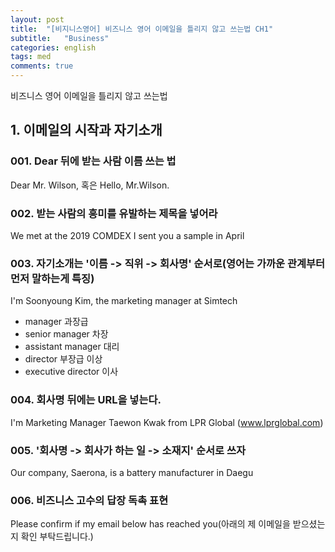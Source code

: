 ```yaml
---
layout: post
title:  "[비지니스영어] 비즈니스 영어 이메일을 틀리지 않고 쓰는법 CH1"
subtitle:   "Business"
categories: english
tags: med
comments: true
---
```


비즈니스 영어 이메일을 틀리지 않고 쓰는법

## 1. 이메일의 시작과 자기소개

### 001. Dear 뒤에 받는 사람 이름 쓰는 법
Dear Mr. Wilson, 혹은 Hello, Mr.Wilson.

### 002. 받는 사람의 흥미를 유발하는 제목을 넣어라
We met at the 2019 COMDEX
I sent you a sample in April

### 003. 자기소개는 '이름 -> 직위 -> 회사명' 순서로(영어는 가까운 관계부터 먼저 말하는게 특징)
I'm Soonyoung Kim, the marketing manager at Simtech

- manager 과장급
- senior manager 차장
- assistant manager 대리
- director 부장급 이상
- executive director 이사

### 004. 회사명 뒤에는 URL을 넣는다.
I'm Marketing Manager Taewon Kwak from LPR Global (www.lprglobal.com)

### 005. '회사명 -> 회사가 하는 일 -> 소재지' 순서로 쓰자
Our company, Saerona, is a battery manufacturer in Daegu

### 006. 비즈니스 고수의 답장 독촉 표현 
Please confirm if my email below has reached you(아래의 제 이메일을 받으셨는지 확인 부탁드립니다.)

